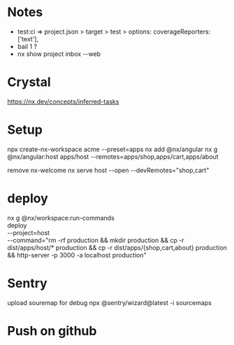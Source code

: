 # Notes

- test:ci => project.json > target > test > options: coverageReporters: ['text'],
- bail 1 ?
- nx show project inbox --web

# Crystal

https://nx.dev/concepts/inferred-tasks

# Setup

npx create-nx-workspace acme --preset=apps
nx add @nx/angular
nx g @nx/angular:host apps/host --remotes=apps/shop,apps/cart,apps/about

remove nx-welcome
nx serve host --open --devRemotes="shop,cart"

# deploy

nx g @nx/workspace:run-commands \
deploy \
--project=host \
--command="rm -rf production && mkdir production && cp -r dist/apps/host/\* production && cp -r dist/apps/{shop,cart,about} production && http-server -p 3000 -a localhost production"

# Sentry

upload souremap for debug
npx @sentry/wizard@latest -i sourcemaps

# Push on github
